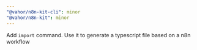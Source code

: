 ```yaml
---
"@vahor/n8n-kit-cli": minor
"@vahor/n8n-kit": minor
---
```


Add `import` command. Use it to generate a typescript file based on a n8n workflow
